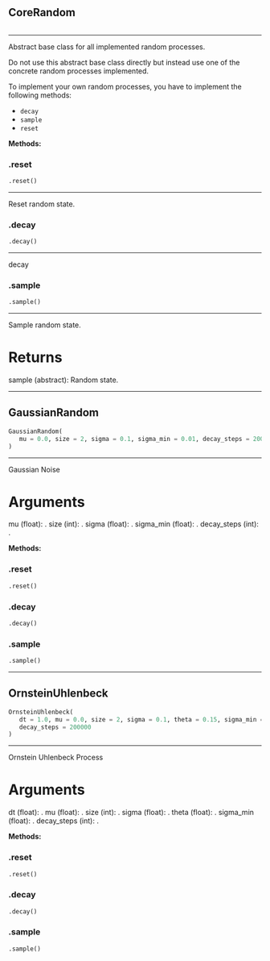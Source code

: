 #


## CoreRandom
```python 

```


---
Abstract base class for all implemented random processes.

Do not use this abstract base class directly but instead
use one of the concrete random processes implemented.

To implement your own random processes,
you have to implement the following methods:

- `decay`
- `sample`
- `reset`


**Methods:**


### .reset
```python
.reset()
```

---
Reset random state.

### .decay
```python
.decay()
```

---
decay

### .sample
```python
.sample()
```

---
Sample random state.

# Returns
sample (abstract): Random state.

----


## GaussianRandom
```python 
GaussianRandom(
   mu = 0.0, size = 2, sigma = 0.1, sigma_min = 0.01, decay_steps = 200000
)
```


---
Gaussian Noise

# Arguments
mu (float): .
size (int): .
sigma (float): .
sigma_min (float): .
decay_steps (int): .


**Methods:**


### .reset
```python
.reset()
```


### .decay
```python
.decay()
```


### .sample
```python
.sample()
```


----


## OrnsteinUhlenbeck
```python 
OrnsteinUhlenbeck(
   dt = 1.0, mu = 0.0, size = 2, sigma = 0.1, theta = 0.15, sigma_min = 0.01,
   decay_steps = 200000
)
```


---
Ornstein Uhlenbeck Process

# Arguments
dt (float): .
mu (float): .
size (int): .
sigma (float): .
theta (float): .
sigma_min (float): .
decay_steps (int): .


**Methods:**


### .reset
```python
.reset()
```


### .decay
```python
.decay()
```


### .sample
```python
.sample()
```

